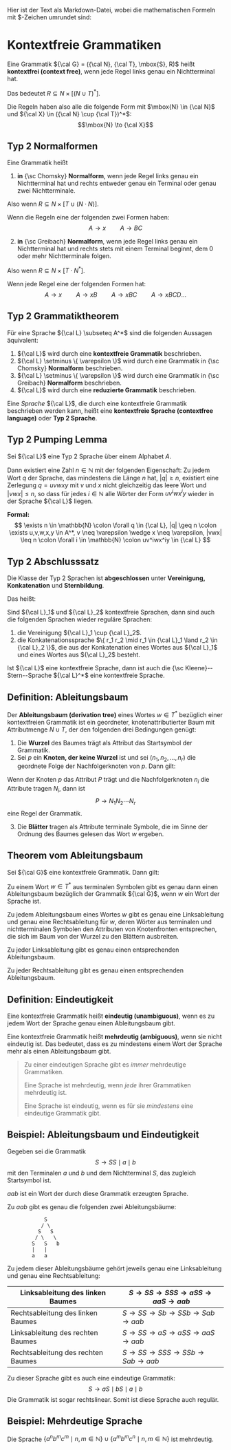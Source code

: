 Hier ist der Text als Markdown-Datei, wobei die mathematischen Formeln mit $-Zeichen umrundet sind:


# Kontextfreie Grammatiken

Eine Grammatik ${\cal G} = ({\cal N}, {\cal T}, \mbox{S}, R)$ heißt **kontextfrei (context free)**, wenn jede Regel links genau ein Nichtterminal hat.

Das bedeutet $R \subseteq N \times [(N \cup T)^*]$.

Die Regeln haben also alle die folgende Form mit $\mbox{N} \in {\cal N}$ und ${\cal X} \in ({\cal N} \cup {\cal T})^*$:
$$\mbox{N} \to {\cal X}$$

## Typ 2 Normalformen

Eine Grammatik heißt
1. **in** {\sc Chomsky} **Normalform**, wenn jede Regel links genau ein Nichtterminal hat und rechts entweder genau ein Terminal oder genau zwei Nichtterminale.

Also wenn $R \subseteq N \times [T \cup (N \cdot N)]$.

Wenn die Regeln eine der folgenden zwei Formen haben: 
$$A \to x \quad\quad A \to BC$$

2. **in** {\sc Greibach} **Normalform**, wenn jede Regel links genau ein Nichtterminal hat und rechts stets mit einem Terminal beginnt, dem 0 oder mehr Nichtterminale folgen.

Also wenn $R \subseteq N \times [T \cdot N^*]$.

Wenn jede Regel eine der folgenden Formen hat:
$$A \to x \quad\quad A \to xB \quad\quad A \to xBC \quad\quad A \to xBCD \ldots$$

## Typ 2 Grammatiktheorem

Für eine Sprache ${\cal L} \subseteq A^*$ sind die folgenden Aussagen äquivalent:
1. ${\cal L}$ wird durch eine **kontextfreie Grammatik** beschrieben.
2. ${\cal L} \setminus \{ \varepsilon \}$ wird durch eine Grammatik in {\sc Chomsky} **Normalform** beschrieben.
3. ${\cal L} \setminus \{ \varepsilon \}$ wird durch eine Grammatik in {\sc Greibach} **Normalform** beschrieben.
4. ${\cal L}$ wird durch eine **reduzierte Grammatik** beschrieben.

Eine *Sprache* ${\cal L}$, die durch eine kontextfreie Grammatik beschrieben werden kann, heißt eine **kontextfreie Sprache (contextfree language)** oder **Typ 2 Sprache**.

## Typ 2 Pumping Lemma

Sei ${\cal L}$ eine Typ 2 Sprache über einem Alphabet $A$.

Dann existiert eine Zahl $n \in \mathbb{N}$ mit der folgenden Eigenschaft: Zu jedem Wort $q$ der Sprache, das mindestens die Länge $n$ hat, $|q| \geq n$, existiert eine Zerlegung $q = uvwxy$ mit $v$ und $x$ nicht gleichzeitig das leere Wort und $|vwx| \leq n$, so dass für jedes $i \in \mathbb{N}$ alle Wörter der Form $uv^iwx^iy$ wieder in der Sprache ${\cal L}$ liegen.

**Formal:**
$$  
\exists n \in \mathbb{N} \colon \forall q \in {\cal L}, |q| \geq n \colon
\exists u,v,w,x,y \in A^*, v \neq \varepsilon \wedge x \neq \varepsilon, |vwx| \leq n \colon 
\forall i \in \mathbb{N} \colon
uv^iwx^iy \in {\cal L}
$$

## Typ 2 Abschlusssatz

Die Klasse der Typ 2 Sprachen ist **abgeschlossen** unter **Vereinigung, Konkatenation** und **Sternbildung**.

Das heißt:

Sind ${\cal L}_1$ und ${\cal L}_2$ kontextfreie Sprachen, dann sind auch die folgenden Sprachen wieder reguläre Sprachen:
1. die Vereinigung ${\cal L}_1 \cup {\cal L}_2$.
2. die Konkatenationssprache $\{ r_1 r_2 \mid r_1 \in {\cal L}_1 \land r_2 \in {\cal L}_2 \}$, die aus der Konkatenation eines Wortes aus ${\cal L}_1$ und eines Wortes aus ${\cal L}_2$ besteht.

Ist ${\cal L}$ eine kontextfreie Sprache, dann ist auch die {\sc Kleene}--Stern--Sprache ${\cal L}^*$ eine kontextfreie Sprache.

## Definition: Ableitungsbaum

Der **Ableitungsbaum (derivation tree)** eines Wortes $w \in T^*$ bezüglich einer kontextfreien Grammatik ist ein geordneter, knotenattributierter Baum mit Attributmenge $N \cup T$, der den folgenden drei Bedingungen genügt:

1. Die **Wurzel** des Baumes trägt als Attribut das Startsymbol der Grammatik.
2. Sei $p$ ein **Knoten, der keine Wurzel** ist und sei $(n_1, n_2, \ldots , n_r)$ die geordnete Folge der Nachfolgerknoten von $p$. Dann gilt:

Wenn der Knoten $p$ das Attribut $P$ trägt und die Nachfolgerknoten $n_i$ die Attribute tragen $N_i$, dann ist
$$P \to N_1 N_2 \cdots N_r$$
eine Regel der Grammatik.

3. Die **Blätter** tragen als Attribute terminale Symbole, die im Sinne der Ordnung des Baumes gelesen das Wort $w$ ergeben.

## Theorem vom Ableitungsbaum

Sei ${\cal G}$ eine kontextfreie Grammatik. Dann gilt:

Zu einem Wort $w \in T^*$ aus terminalen Symbolen gibt es genau dann einen Ableitungsbaum bezüglich der Grammatik ${\cal G}$, wenn $w$ ein Wort der Sprache ist. 

Zu jedem Ableitungsbaum eines Wortes $w$ gibt es genau eine Linksableitung und genau eine Rechtsableitung für $w$, deren Wörter aus terminalen und nichtterminalen Symbolen den Attributen von Knotenfronten entsprechen, die sich im Baum von der Wurzel zu den Blättern ausbreiten. 

Zu jeder Linksableitung gibt es genau einen entsprechenden Ableitungsbaum.

Zu jeder Rechtsableitung gibt es genau einen entsprechenden Ableitungsbaum.

## Definition: Eindeutigkeit 

Eine kontextfreie Grammatik heißt **eindeutig (unambiguous)**, wenn es zu jedem Wort der Sprache genau einen Ableitungsbaum gibt.

Eine kontextfreie Grammatik heißt **mehrdeutig (ambiguous)**, wenn sie nicht eindeutig ist. Das bedeutet, dass es zu mindestens einem Wort der Sprache mehr als einen Ableitungsbaum gibt.

> Zu einer eindeutigen Sprache gibt es *immer* mehrdeutige Grammatiken.
>
> Eine Sprache ist mehrdeutig, wenn *jede* ihrer Grammatiken mehrdeutig ist.
>
> Eine Sprache ist eindeutig, wenn es für sie *mindestens* eine eindeutige Grammatik gibt.

## Beispiel: Ableitungsbaum und Eindeutigkeit

Gegeben sei die Grammatik 
$$S \to SS \mid a \mid b$$
mit den Terminalen $a$ und $b$ und dem Nichtterminal $S$, das zugleich Startsymbol ist.

$aab$ ist ein Wort der durch diese Grammatik erzeugten Sprache. 

Zu $aab$ gibt es genau die folgenden zwei Ableitungsbäume:
```plaintext
            S
           / \
          S   S
         / \   \
        S   S   b
        |   |
        a   a
```

Zu jedem dieser Ableitungsbäume gehört jeweils genau eine Linksableitung und genau eine Rechtsableitung:

| Linksableitung des linken Baumes     | $S \to SS \to SSS \to aSS \to aaS \to aab$    |
| ------------------------------------ | --------------------------------------------- |
| Rechtsableitung des linken Baumes    | $S \to SS \to Sb \to SSb \to Sab \to aab$     |
| Linksableitung des rechten Baumes    | $S \to SS \to aS \to aSS \to aaS \to aab$     |
| Rechtsableitung des rechten Baumes   | $S \to SS \to SSS \to SSb \to Sab \to aab$    |

Zu dieser Sprache gibt es auch eine eindeutige Grammatik: 
$$S \to aS \mid bS \mid a \mid b$$
Die Grammatik ist sogar rechtslinear. Somit ist diese Sprache auch regulär.

## Beispiel: Mehrdeutige Sprache

Die Sprache $\{ a^n b^m c^m \mid n, m \in \mathbb{N} \} \cup \{ a^m b^m c^n \mid n, m \in \mathbb{N} \}$ ist mehrdeutig.
